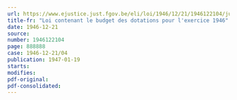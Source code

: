 ```yaml
---
url: https://www.ejustice.just.fgov.be/eli/loi/1946/12/21/1946122104/justel
title-fr: "Loi contenant le budget des dotations pour l'exercice 1946"
date: 1946-12-21
source:
number: 1946122104
page: 888888
case: 1946-12-21/04
publication: 1947-01-19
starts:
modifies:
pdf-original:
pdf-consolidated:
---
```


